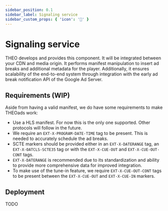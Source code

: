 ```yaml
---
sidebar_position: 0.1
sidebar_label: Signaling service
sidebar_custom_props: { 'icon': '🛜' }
---
```


# Signaling service

THEO develops and provides this component. It will be integrated between your CDN and media origin.
It performs manifest manipulation to insert ad breaks and additional metadata for the player.
Additionally, it ensures scalability of the end-to-end system through integration with the early ad break notification API of the Google Ad Server.

## Requirements (WIP)

Aside from having a valid manifest, we do have some requirements to make THEOads work:

- Use a HLS manifest. For now this is the only one supported. Other protocols will follow in the future.
- We require an `EXT-X-PROGRAM-DATE-TIME` tag to be present. This is needed to accurately schedule the ad breaks.
- SCTE markers should be provided either in an `EXT-X-DATERANGE` tag, an `EXT-X-OATCLS-SCTE35` tag or with the `EXT-X-CUE-OUT` and `EXT-X-CUE-OUT-CONT` tags.
- `EXT-X-DATERANGE` is recommended due to its standardization and ability to provide more comprehensive data for improved integration.
- To make use of the tune-in feature, we require `EXT-X-CUE-OUT-CONT` tags to be present between the `EXT-X-CUE-OUT` and `EXT-X-CUE-IN` markers.

## Deployment

TODO

